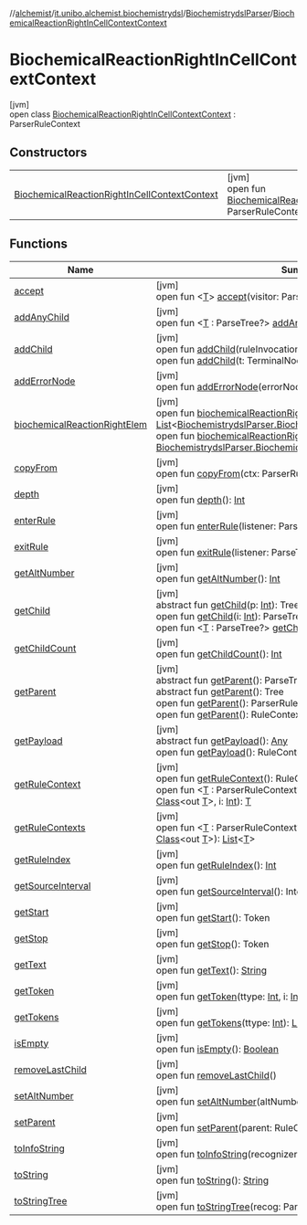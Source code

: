 //[alchemist](../../../../index.md)/[it.unibo.alchemist.biochemistrydsl](../../index.md)/[BiochemistrydslParser](../index.md)/[BiochemicalReactionRightInCellContextContext](index.md)

# BiochemicalReactionRightInCellContextContext

[jvm]\
open class [BiochemicalReactionRightInCellContextContext](index.md) : ParserRuleContext

## Constructors

| | |
|---|---|
| [BiochemicalReactionRightInCellContextContext](-biochemical-reaction-right-in-cell-context-context.md) | [jvm]<br>open fun [BiochemicalReactionRightInCellContextContext](-biochemical-reaction-right-in-cell-context-context.md)(parent: ParserRuleContext, invokingState: [Int](https://kotlinlang.org/api/latest/jvm/stdlib/kotlin/-int/index.html)) |

## Functions

| Name | Summary |
|---|---|
| [accept](accept.md) | [jvm]<br>open fun <[T](accept.md)> [accept](accept.md)(visitor: ParseTreeVisitor<out [T](../../../it.unibo.alchemist.model.implementations.conditions/-neighborhood-present/index.md)>): [T](../../../it.unibo.alchemist.model.implementations.conditions/-neighborhood-present/index.md) |
| [addAnyChild](../-decimal-context/index.md#1230525611%2FFunctions%2F-267951372) | [jvm]<br>open fun <[T](../-decimal-context/index.md#1230525611%2FFunctions%2F-267951372) : ParseTree?> [addAnyChild](../-decimal-context/index.md#1230525611%2FFunctions%2F-267951372)(t: [T](../../../it.unibo.alchemist.model.implementations.conditions/-neighborhood-present/index.md)): [T](../../../it.unibo.alchemist.model.implementations.conditions/-neighborhood-present/index.md) |
| [addChild](../-decimal-context/index.md#1788416147%2FFunctions%2F-267951372) | [jvm]<br>open fun [addChild](../-decimal-context/index.md#1788416147%2FFunctions%2F-267951372)(ruleInvocation: RuleContext): RuleContext<br>open fun [addChild](../-decimal-context/index.md#1159546456%2FFunctions%2F-267951372)(t: TerminalNode): TerminalNode |
| [addErrorNode](../-decimal-context/index.md#92209968%2FFunctions%2F-267951372) | [jvm]<br>open fun [addErrorNode](../-decimal-context/index.md#92209968%2FFunctions%2F-267951372)(errorNode: ErrorNode): ErrorNode |
| [biochemicalReactionRightElem](biochemical-reaction-right-elem.md) | [jvm]<br>open fun [biochemicalReactionRightElem](biochemical-reaction-right-elem.md)(): [List](https://docs.oracle.com/javase/8/docs/api/java/util/List.html)<[BiochemistrydslParser.BiochemicalReactionRightElemContext](../-biochemical-reaction-right-elem-context/index.md)><br>open fun [biochemicalReactionRightElem](biochemical-reaction-right-elem.md)(i: [Int](https://kotlinlang.org/api/latest/jvm/stdlib/kotlin/-int/index.html)): [BiochemistrydslParser.BiochemicalReactionRightElemContext](../-biochemical-reaction-right-elem-context/index.md) |
| [copyFrom](../-decimal-context/index.md#-946529010%2FFunctions%2F-267951372) | [jvm]<br>open fun [copyFrom](../-decimal-context/index.md#-946529010%2FFunctions%2F-267951372)(ctx: ParserRuleContext) |
| [depth](../-decimal-context/index.md#333925234%2FFunctions%2F-267951372) | [jvm]<br>open fun [depth](../-decimal-context/index.md#333925234%2FFunctions%2F-267951372)(): [Int](https://kotlinlang.org/api/latest/jvm/stdlib/kotlin/-int/index.html) |
| [enterRule](enter-rule.md) | [jvm]<br>open fun [enterRule](enter-rule.md)(listener: ParseTreeListener) |
| [exitRule](exit-rule.md) | [jvm]<br>open fun [exitRule](exit-rule.md)(listener: ParseTreeListener) |
| [getAltNumber](../-decimal-context/index.md#-1572319351%2FFunctions%2F-267951372) | [jvm]<br>open fun [getAltNumber](../-decimal-context/index.md#-1572319351%2FFunctions%2F-267951372)(): [Int](https://kotlinlang.org/api/latest/jvm/stdlib/kotlin/-int/index.html) |
| [getChild](../-decimal-context/index.md#1085819703%2FFunctions%2F-267951372) | [jvm]<br>abstract fun [getChild](../-decimal-context/index.md#1085819703%2FFunctions%2F-267951372)(p: [Int](https://kotlinlang.org/api/latest/jvm/stdlib/kotlin/-int/index.html)): Tree<br>open fun [getChild](../-decimal-context/index.md#1723621075%2FFunctions%2F-267951372)(i: [Int](https://kotlinlang.org/api/latest/jvm/stdlib/kotlin/-int/index.html)): ParseTree<br>open fun <[T](../-decimal-context/index.md#938276746%2FFunctions%2F-267951372) : ParseTree?> [getChild](../-decimal-context/index.md#938276746%2FFunctions%2F-267951372)(ctxType: [Class](https://docs.oracle.com/javase/8/docs/api/java/lang/Class.html)<out [T](../../../it.unibo.alchemist.model.implementations.conditions/-neighborhood-present/index.md)>, i: [Int](https://kotlinlang.org/api/latest/jvm/stdlib/kotlin/-int/index.html)): [T](../../../it.unibo.alchemist.model.implementations.conditions/-neighborhood-present/index.md) |
| [getChildCount](../-decimal-context/index.md#571734315%2FFunctions%2F-267951372) | [jvm]<br>open fun [getChildCount](../-decimal-context/index.md#571734315%2FFunctions%2F-267951372)(): [Int](https://kotlinlang.org/api/latest/jvm/stdlib/kotlin/-int/index.html) |
| [getParent](../-decimal-context/index.md#1944277201%2FFunctions%2F-267951372) | [jvm]<br>abstract fun [getParent](../-decimal-context/index.md#1944277201%2FFunctions%2F-267951372)(): ParseTree<br>abstract fun [getParent](../-decimal-context/index.md#-1040426088%2FFunctions%2F-267951372)(): Tree<br>open fun [getParent](../-decimal-context/index.md#837330484%2FFunctions%2F-267951372)(): ParserRuleContext<br>open fun [getParent](../-decimal-context/index.md#1907908917%2FFunctions%2F-267951372)(): RuleContext |
| [getPayload](../-decimal-context/index.md#-1797056182%2FFunctions%2F-267951372) | [jvm]<br>abstract fun [getPayload](../-decimal-context/index.md#-1797056182%2FFunctions%2F-267951372)(): [Any](https://kotlinlang.org/api/latest/jvm/stdlib/kotlin/-any/index.html)<br>open fun [getPayload](../-decimal-context/index.md#-592984243%2FFunctions%2F-267951372)(): RuleContext |
| [getRuleContext](../-decimal-context/index.md#-2113309080%2FFunctions%2F-267951372) | [jvm]<br>open fun [getRuleContext](../-decimal-context/index.md#-2113309080%2FFunctions%2F-267951372)(): RuleContext<br>open fun <[T](../-decimal-context/index.md#1994260019%2FFunctions%2F-267951372) : ParserRuleContext?> [getRuleContext](../-decimal-context/index.md#1994260019%2FFunctions%2F-267951372)(ctxType: [Class](https://docs.oracle.com/javase/8/docs/api/java/lang/Class.html)<out [T](../../../it.unibo.alchemist.model.implementations.conditions/-neighborhood-present/index.md)>, i: [Int](https://kotlinlang.org/api/latest/jvm/stdlib/kotlin/-int/index.html)): [T](../../../it.unibo.alchemist.model.implementations.conditions/-neighborhood-present/index.md) |
| [getRuleContexts](../-decimal-context/index.md#-2110034828%2FFunctions%2F-267951372) | [jvm]<br>open fun <[T](../-decimal-context/index.md#-2110034828%2FFunctions%2F-267951372) : ParserRuleContext?> [getRuleContexts](../-decimal-context/index.md#-2110034828%2FFunctions%2F-267951372)(ctxType: [Class](https://docs.oracle.com/javase/8/docs/api/java/lang/Class.html)<out [T](../../../it.unibo.alchemist.model.implementations.conditions/-neighborhood-present/index.md)>): [List](https://docs.oracle.com/javase/8/docs/api/java/util/List.html)<[T](../../../it.unibo.alchemist.model.implementations.conditions/-neighborhood-present/index.md)> |
| [getRuleIndex](get-rule-index.md) | [jvm]<br>open fun [getRuleIndex](get-rule-index.md)(): [Int](https://kotlinlang.org/api/latest/jvm/stdlib/kotlin/-int/index.html) |
| [getSourceInterval](../-decimal-context/index.md#-548641634%2FFunctions%2F-267951372) | [jvm]<br>open fun [getSourceInterval](../-decimal-context/index.md#-548641634%2FFunctions%2F-267951372)(): Interval |
| [getStart](../-decimal-context/index.md#408312218%2FFunctions%2F-267951372) | [jvm]<br>open fun [getStart](../-decimal-context/index.md#408312218%2FFunctions%2F-267951372)(): Token |
| [getStop](../-decimal-context/index.md#1724227100%2FFunctions%2F-267951372) | [jvm]<br>open fun [getStop](../-decimal-context/index.md#1724227100%2FFunctions%2F-267951372)(): Token |
| [getText](../-decimal-context/index.md#568950418%2FFunctions%2F-267951372) | [jvm]<br>open fun [getText](../-decimal-context/index.md#568950418%2FFunctions%2F-267951372)(): [String](https://docs.oracle.com/javase/8/docs/api/java/lang/String.html) |
| [getToken](../-decimal-context/index.md#-2011859900%2FFunctions%2F-267951372) | [jvm]<br>open fun [getToken](../-decimal-context/index.md#-2011859900%2FFunctions%2F-267951372)(ttype: [Int](https://kotlinlang.org/api/latest/jvm/stdlib/kotlin/-int/index.html), i: [Int](https://kotlinlang.org/api/latest/jvm/stdlib/kotlin/-int/index.html)): TerminalNode |
| [getTokens](../-decimal-context/index.md#1407783727%2FFunctions%2F-267951372) | [jvm]<br>open fun [getTokens](../-decimal-context/index.md#1407783727%2FFunctions%2F-267951372)(ttype: [Int](https://kotlinlang.org/api/latest/jvm/stdlib/kotlin/-int/index.html)): [List](https://docs.oracle.com/javase/8/docs/api/java/util/List.html)<TerminalNode> |
| [isEmpty](../-decimal-context/index.md#-1122734606%2FFunctions%2F-267951372) | [jvm]<br>open fun [isEmpty](../-decimal-context/index.md#-1122734606%2FFunctions%2F-267951372)(): [Boolean](https://kotlinlang.org/api/latest/jvm/stdlib/kotlin/-boolean/index.html) |
| [removeLastChild](../-decimal-context/index.md#-2099160366%2FFunctions%2F-267951372) | [jvm]<br>open fun [removeLastChild](../-decimal-context/index.md#-2099160366%2FFunctions%2F-267951372)() |
| [setAltNumber](../-decimal-context/index.md#-2115960002%2FFunctions%2F-267951372) | [jvm]<br>open fun [setAltNumber](../-decimal-context/index.md#-2115960002%2FFunctions%2F-267951372)(altNumber: [Int](https://kotlinlang.org/api/latest/jvm/stdlib/kotlin/-int/index.html)) |
| [setParent](../-decimal-context/index.md#1546570001%2FFunctions%2F-267951372) | [jvm]<br>open fun [setParent](../-decimal-context/index.md#1546570001%2FFunctions%2F-267951372)(parent: RuleContext) |
| [toInfoString](../-decimal-context/index.md#328935484%2FFunctions%2F-267951372) | [jvm]<br>open fun [toInfoString](../-decimal-context/index.md#328935484%2FFunctions%2F-267951372)(recognizer: Parser): [String](https://docs.oracle.com/javase/8/docs/api/java/lang/String.html) |
| [toString](../-decimal-context/index.md#549784249%2FFunctions%2F-267951372) | [jvm]<br>open fun [toString](../-decimal-context/index.md#549784249%2FFunctions%2F-267951372)(): [String](https://docs.oracle.com/javase/8/docs/api/java/lang/String.html) |
| [toStringTree](../-decimal-context/index.md#1780528237%2FFunctions%2F-267951372) | [jvm]<br>open fun [toStringTree](../-decimal-context/index.md#1780528237%2FFunctions%2F-267951372)(recog: Parser): [String](https://docs.oracle.com/javase/8/docs/api/java/lang/String.html) |
